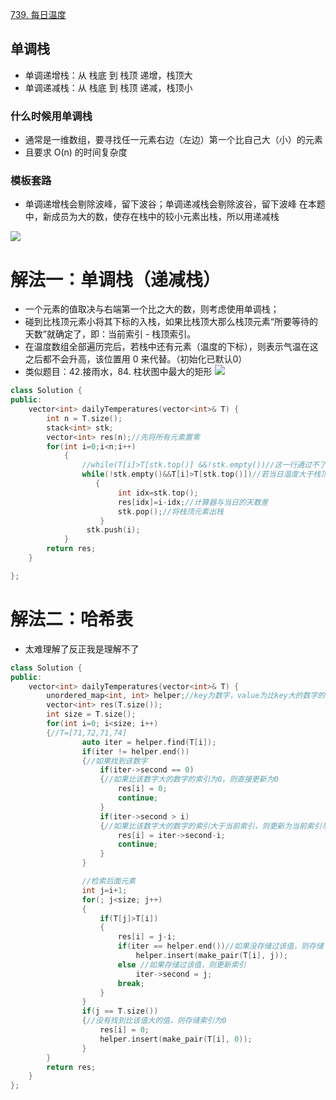 [739. 每日温度](https://leetcode-cn.com/problems/daily-temperatures/description/)

    
## 单调栈
- 单调递增栈：从 栈底 到 栈顶 递增，栈顶大
- 单调递减栈：从 栈底 到 栈顶 递减，栈顶小
### 什么时候用单调栈
- 通常是一维数组，要寻找任一元素右边（左边）第一个比自己大（小）的元素
- 且要求 O(n) 的时间复杂度
### 模板套路
- 单调递增栈会剔除波峰，留下波谷；单调递减栈会剔除波谷，留下波峰
在本题中，新成员为大的数，使存在栈中的较小元素出栈，所以用递减栈

![](https://pic.leetcode-cn.com/0051296ee260c55479a5dc139fedadc99d0ee32f30a7d27d216c4c4dcc51c7ad-image.png)




# 解法一：单调栈（递减栈）
- 一个元素的值取决与右端第一个比之大的数，则考虑使用单调栈；
- 碰到比栈顶元素小将其下标的入栈，如果比栈顶大那么栈顶元素“所要等待的天数”就确定了，即：当前索引 - 栈顶索引。
- 在温度数组全部遍历完后，若栈中还有元素（温度的下标），则表示气温在这之后都不会升高，该位置用 0 来代替。（初始化已默认0）
- 类似题目：42.接雨水，84. 柱状图中最大的矩形
![](https://pic.leetcode-cn.com/1615387066-zjeHWd-%E6%97%A0%E6%A0%87%E9%A2%98.png)

```C++
class Solution {
public:
    vector<int> dailyTemperatures(vector<int>& T) {
        int n = T.size();
        stack<int> stk;
        vector<int> res(n);//先将所有元素置零
        for(int i=0;i<n;i++)
            {
                //while(T[i]>T[stk.top()] &&!stk.empty())//这一行通过不了，因为一开始可能是空的，要把.top放在后面判断
                while(!stk.empty()&&T[i]>T[stk.top()])//若当日温度大于栈顶温度，则说明当日是栈顶元素的升温日
                   {
                        int idx=stk.top();
                        res[idx]=i-idx;//计算器与当日的天数差
                        stk.pop();//将栈顶元素出栈
                    }
                 stk.push(i);
            }
        return res;
    }

};


```
# 解法二：哈希表
- 太难理解了反正我是理解不了
```C++
class Solution {
public:
    vector<int> dailyTemperatures(vector<int>& T) {
        unordered_map<int, int> helper;//key为数字，value为比key大的数字的索引，如果没有则为0
        vector<int> res(T.size());
        int size = T.size();
        for(int i=0; i<size; i++) 
        {//T=[71,72,71,74]
                auto iter = helper.find(T[i]);
                if(iter != helper.end()) 
                {//如果找到该数字
                    if(iter->second == 0) 
                    {//如果比该数字大的数字的索引为0，则直接更新为0
                        res[i] = 0;
                        continue;
                    }
                    if(iter->second > i) 
                    {//如果比该数字大的数字的索引大于当前索引，则更新为当前索引与大的数字索引的差
                        res[i] = iter->second-i;
                        continue;
                    }
                }

                //检索后面元素
                int j=i+1;
                for(; j<size; j++) 
                {
                    if(T[j]>T[i]) 
                    {
                        res[i] = j-i;
                        if(iter == helper.end())//如果没存储过该值，则存储
                            helper.insert(make_pair(T[i], j));
                        else //如果存储过该值，则更新索引
                            iter->second = j;
                        break;
                    }
                }
                if(j == T.size()) 
                {//没有找到比该值大的值，则存储索引为0
                    res[i] = 0;
                    helper.insert(make_pair(T[i], 0));
                }
        }
        return res;
    }
};

```